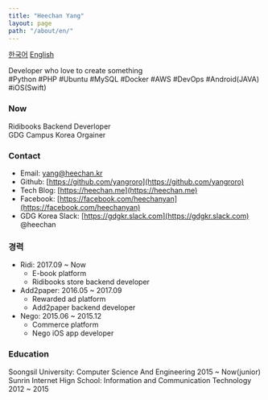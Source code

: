 ```yaml
---
title: "Heechan Yang"
layout: page
path: "/about/en/"
---
```

[한국어](/about/ko/) [English](/about/en/)

Developer who love to create something  
\#Python #PHP #Ubuntu #MySQL #Docker #AWS #DevOps #Android(JAVA) #iOS(Swift) 
### Now
Ridibooks Backend Deverloper  
GDG Campus Korea Orgainer
### Contact
- Email: [yang@heechan.kr](mailto:yang@heechan.kr)
- Github: [https://github.com/yangroro](https://github.com/yangroro)
- Tech Blog: [https://heechan.me](https://heechan.me)
- Facebook: [https://facebook.com/heechanyan](https://facebook.com/heechanyan)
- GDG Korea Slack: [https://gdgkr.slack.com](https://gdgkr.slack.com) @heechan
### 경력
- Ridi: 2017.09 ~ Now
  - E-book platform
  - Ridibooks store backend developer
- Add2paper: 2016.05 ~ 2017.09
  - Rewarded ad platform
  - Add2paper backend developer
- Nego: 2015.06 ~ 2015.12 
  - Commerce platform
  - Nego iOS app developer

### Education
Soongsil University: Computer Science And Engineering 2015 ~ Now(junior)  
Sunrin Internet Hign School: Information and Communication Technology 2012 ~ 2015

